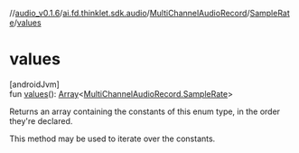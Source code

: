 //[audio_v0.1.6](../../../../index.md)/[ai.fd.thinklet.sdk.audio](../../index.md)/[MultiChannelAudioRecord](../index.md)/[SampleRate](index.md)/[values](values.md)

# values

[androidJvm]\
fun [values](values.md)(): [Array](https://kotlinlang.org/api/latest/jvm/stdlib/kotlin/-array/index.html)&lt;[MultiChannelAudioRecord.SampleRate](index.md)&gt;

Returns an array containing the constants of this enum type, in the order they're declared.

This method may be used to iterate over the constants.
